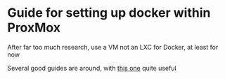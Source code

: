 # Guide for setting up docker within ProxMox

After far too much research, use a VM not an LXC for Docker, at least for now

Several good guides are around, with [this one](https://www.xda-developers.com/use-docker-with-proxmox/) quite useful
